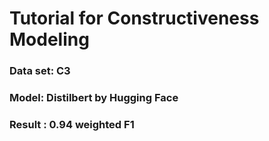 # Tutorial for Constructiveness Modeling

### Data set: C3
### Model: Distilbert by Hugging Face
### Result : 0.94 weighted F1

